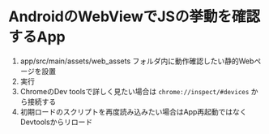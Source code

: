 # AndroidのWebViewでJSの挙動を確認するApp

1. app/src/main/assets/web_assets フォルダ内に動作確認したい静的Webページを設置
2. 実行
3. ChromeのDev toolsで詳しく見たい場合は `chrome://inspect/#devices` から接続する
4. 初期ロードのスクリプトを再度読み込みたい場合はApp再起動ではなくDevtoolsからリロード
